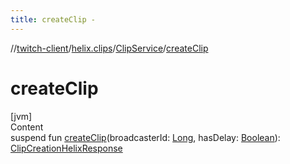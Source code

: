 ```yaml
---
title: createClip -
---
```

//[twitch-client](../../index.md)/[helix.clips](../index.md)/[ClipService](index.md)/[createClip](create-clip.md)



# createClip  
[jvm]  
Content  
suspend fun [createClip](create-clip.md)(broadcasterId: [Long](https://kotlinlang.org/api/latest/jvm/stdlib/kotlin/-long/index.html), hasDelay: [Boolean](https://kotlinlang.org/api/latest/jvm/stdlib/kotlin/-boolean/index.html)): [ClipCreationHelixResponse](../-clip-creation-helix-response/index.md)  



